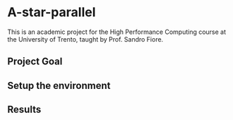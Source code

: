 # A-star-parallel
This is an academic project for the High Performance Computing course at the University of Trento, taught by Prof. Sandro Fiore.

## Project Goal

## Setup the environment

## Results

